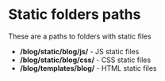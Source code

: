 # Static folders paths

These are a paths to folders with static files

* **/blog/static/blog/js/** - JS static files
* **/blog/static/blog/css/** - CSS static files
* **/blog/templates/blog/** - HTML static files

